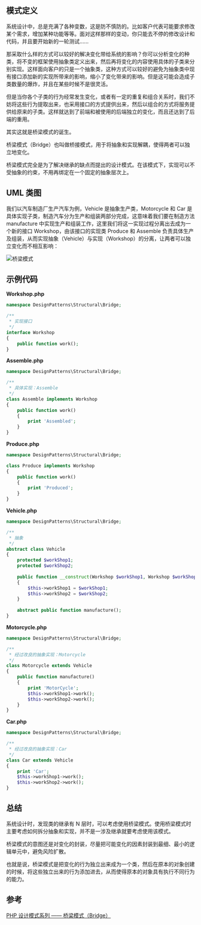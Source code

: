 ## 模式定义
系统设计中，总是充满了各种变数，这是防不慎防的。比如客户代表可能要求修改某个需求，增加某种功能等等。面对这样那样的变动，你只能去不停的修改设计和代码，并且要开始新的一轮测试……

那采取什么样的方式可以较好的解决变化带给系统的影响？你可以分析变化的种类，将不变的框架使用抽象类定义出来，然后再将变化的内容使用具体的子类来分别实现。这样面向客户的只是一个抽象类，这种方式可以较好的避免为抽象类中现有接口添加新的实现所带来的影响，缩小了变化带来的影响。但是这可能会造成子类数量的爆炸，并且在某些时候不是很灵活。

但是当你各个子类的行为经常发生变化，或者有一定的重复和组合关系时，我们不妨将这些行为提取出来，也采用接口的方式提供出来，然后以组合的方式将服务提供给原来的子类。这样就达到了前端和被使用的后端独立的变化，而且还达到了后端的重用。

其实这就是桥梁模式的诞生。

桥梁模式（Bridge）也叫做桥接模式，用于将抽象和实现解耦，使得两者可以独立地变化。

桥梁模式完全是为了解决继承的缺点而提出的设计模式。在该模式下，实现可以不受抽象的约束，不用再绑定在一个固定的抽象层次上。


## UML 类图
我们以汽车制造厂生产汽车为例，Vehicle 是抽象生产类，Motorcycle 和 Car 是具体实现子类，制造汽车分为生产和组装两部分完成，这意味着我们要在制造方法  manufacture 中实现生产和组装工作，这里我们将这一实现过程分离出去成为一个新的接口 Workshop，由该接口的实现类 Produce 和 Assemble 负责具体生产及组装，从而实现抽象（Vehicle）与实现（Workshop）的分离，让两者可以独立变化而不相互影响：

![桥梁模式](http://7xkt52.com1.z0.glb.clouddn.com/markdown/1467639770846.png)


## 示例代码

**Workshop.php**

```php
namespace DesignPatterns\Structural\Bridge;

/**
 * 实现接口
 */
interface Workshop
{
    public function work();
}
```

**Assemble.php**

```php
namespace DesignPatterns\Structural\Bridge;

/**
 * 具体实现：Assemble
 */
class Assemble implements Workshop
{
    public function work()
    {
        print 'Assembled';
    }
}
```

**Produce.php**

```php
namespace DesignPatterns\Structural\Bridge;

class Produce implements Workshop
{
    public function work()
    {
        print 'Produced';
    }
}
```

**Vehicle.php**

```php
namespace DesignPatterns\Structural\Bridge;

/**
 * 抽象
 */
abstract class Vehicle
{
    protected $workShop1;
    protected $workShop2;
    
    public function __construct(Workshop $workShop1, Workshop $workShop2)
    {
        $this->workShop1 = $workShop1;
        $this->workShop2 = $workShop2;
    }
    
    abstract public function manufacture();
}
```

**Motorcycle.php**

```php
namespace DesignPatterns\Structural\Bridge;

/**
 * 经过改良的抽象实现：Motorcycle
 */
class Motorcycle extends Vehicle
{
    public function manufacture()
    {
        print 'MotorCycle';
        $this->workShop1->work();
        $this->workShop2->work();
    }
}
```

**Car.php**

```php
namespace DesignPatterns\Structural\Bridge;

/**
 * 经过改良的抽象实现：Car
 */
class Car extends Vehicle
{
    print 'Car';
    $this->workShop1->work();
    $this->workShop2->work();
}
```


## 总结
系统设计时，发现类的继承有 N 层时，可以考虑使用桥梁模式。使用桥梁模式时主要考虑如何拆分抽象和实现，并不是一涉及继承就要考虑使用该模式。

桥梁模式的意图还是对变化的封装，尽量把可能变化的因素封装到最细、最小的逻辑单元中，避免风险扩散。

也就是说，桥梁模式是把变化的行为独立出来成为一个类，然后在原本的对象创建的时候，将这些独立出来的行为添加进去，从而使得原本的对象具有执行不同行为的能力。


## 参考
[PHP 设计模式系列 —— 桥梁模式（Bridge）](http://laravelacademy.org/post/2680.html)

